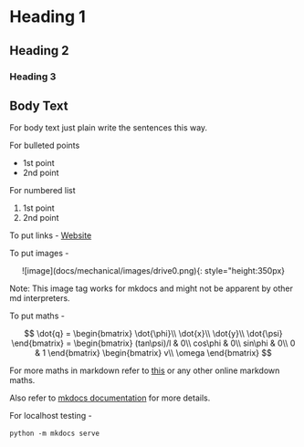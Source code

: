 # Heading 1

## Heading 2

### Heading 3

## Body Text

For body text just plain write the sentences this way.

For bulleted points

*   1st point
*   2nd point

For numbered list

1.  1st point
2.  2nd point

To put links - [Website](https://erc-bpgc.github.io/)

To put images -

<center>![image](docs/mechanical/images/drive0.png){: style="height:350px}</center>

Note: This image tag works for mkdocs and might not be apparent by other md interpreters.

To put maths -

$$ \dot{q} = \begin{bmatrix} \dot{\phi}\\ \dot{x}\\ \dot{y}\\ \dot{\psi} \end{bmatrix} = \begin{bmatrix} (tan\psi)/l & 0\\ cos\phi & 0\\ sin\phi & 0\\ 0 & 1 \end{bmatrix} \begin{bmatrix} v\\ \omega \end{bmatrix} $$

For more maths in markdown refer to [this](https://rpruim.github.io/s341/S19/from-class/MathinRmd.html) or any other online markdown maths.

Also refer to [mkdocs documentation](https://www.mkdocs.org/user-guide/writing-your-docs/) for more details.

For localhost testing -

```shell:
python -m mkdocs serve
```
